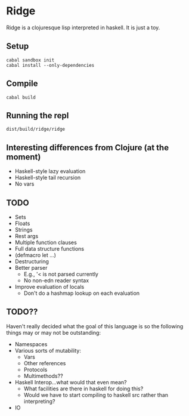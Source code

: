 # Ridge

Ridge is a clojuresque lisp interpreted in haskell. It is just a toy.

## Setup

```
cabal sandbox init
cabal install --only-dependencies
```

## Compile

```
cabal build
```

## Running the repl

```
dist/build/ridge/ridge
```

## Interesting differences from Clojure (at the moment)

- Haskell-style lazy evaluation
- Haskell-style tail recursion
- No vars

## TODO

- Sets
- Floats
- Strings
- Rest args
- Multiple function clauses
- Full data structure functions
- (defmacro let ...)
- Destructuring
- Better parser
  - E.g., '< is not parsed currently
  - No non-edn reader syntax
- Improve evaluation of locals
  - Don't do a hashmap lookup on each evaluation

## TODO??

Haven't really decided what the goal of this language is so the
following things may or may not be outstanding:

- Namespaces
- Various sorts of mutability:
  - Vars
  - Other references
  - Protocols
  - Multimethods??
- Haskell Interop...what would that even mean?
  - What facilities are there in haskell for doing this?
  - Would we have to start compiling to haskell src rather than
    interpreting?
- IO